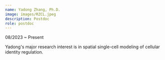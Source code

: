 ```yaml
---
name: Yadong Zhang, Ph.D.
image: images/RZCL.jpeg
description: Postdoc
role: postdoc
---
```

08/2023 ~ Present 

Yadong's major research interest is in spatial single-cell modeling of cellular identity regulation.
